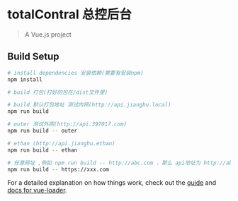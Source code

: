 # totalContral 总控后台

> A Vue.js project

## Build Setup
``` bash
# install dependencies 安装依赖(需要有安装npm)
npm install

# build 打包(打好的包在/dist文件里)

# build 默认打包地址 测试内网(http://api.jianghu.local)
npm run build

# outer 测试外网(http://api.397017.com)
npm run build -- outer

# ethan (http://api.jianghu.ethan)
npm run build -- ethan

# 任意网址 ,例如 npm run build -- http://abc.com ，那么 api地址为 http://abc.com
npm run build -- https://xxx.com
```

For a detailed explanation on how things work, check out the [guide](http://vuejs-templates.github.io/webpack/) and [docs for vue-loader](http://vuejs.github.io/vue-loader).

